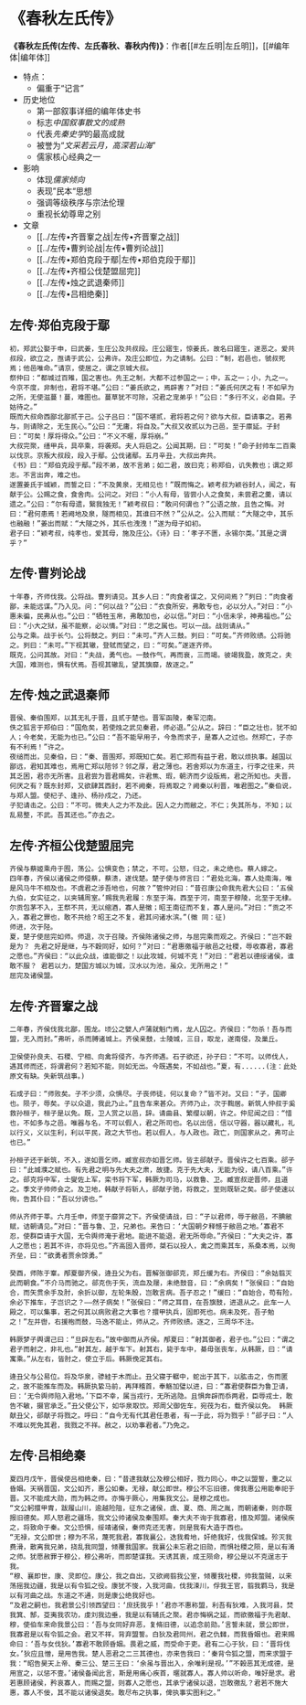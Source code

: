 # 《春秋左氏传》

 **《春秋左氏传(左传、左氏春秋、春秋内传)》**：作者[[#左丘明|左丘明]]，[[#编年体|编年体]]
- 特点：
	- 偏重于“记言”
- 历史地位
	- 第一部叙事详细的编年体史书
	- 标志*中国叙事散文的成熟*
	- 代表*先秦史学*的最高成就
	- 被誉为“*文采若云月，高深若山海*”
	- 儒家核心经典之一
- 影响
	- 体现*儒家倾向*
	- 表现”民本“思想
	- 强调等级秩序与宗法伦理
	- 重视长幼尊卑之别
- 文章
	- [[../左传•齐晋鞌之战|左传•齐晋鞌之战]]
	- [[../左传•曹刿论战|左传•曹刿论战]]
	- [[../左传•郑伯克段于鄢|左传•郑伯克段于鄢]]
	- [[../左传•齐桓公伐楚盟屈完]]
	- [[../左传•烛之武退秦师]]
	- [[../左传•吕相绝秦]]





## 左传·郑伯克段于鄢

	初，郑武公娶于申，曰武姜，生庄公及共叔段。庄公寤生，惊姜氏，故名曰寤生，遂恶之。爱共叔段，欲立之，亟请于武公，公弗许。及庄公即位，为之请制。公曰：“制，岩邑也，虢叔死焉；他邑唯命。”请京，使居之，谓之京城大叔。
	祭仲曰：“都城过百雉，国之害也。先王之制，大都不过参国之一；中，五之一；小，九之一。今京不度，非制也，君将不堪。”公曰：“姜氏欲之，焉辟害？”对曰：“姜氏何厌之有！不如早为之所，无使滋蔓！蔓，难图也。蔓草犹不可除，况君之宠弟乎！”公曰：“多行不义，必自毙。子姑待之。”
	既而大叔命西鄙北鄙贰于己。公子吕曰：“国不堪贰，君将若之何？欲与大叔，臣请事之。若弗与，则请除之，无生民心。”公曰：“无庸，将自及。”大叔又收贰以为己邑，至于廪延。子封曰：“可矣！厚将得众。”公曰：“不义不暱，厚将崩。”
	大叔完聚，缮甲兵，具卒乘，将袭郑。夫人将启之。公闻其期，曰：“可矣！”命子封帅车二百乘以伐京。京叛大叔段，段入于鄢。公伐诸鄢。五月辛丑，大叔出奔共。
	《书》曰：“郑伯克段于鄢。”段不弟，故不言弟；如二君，故曰克；称郑伯，讥失教也；谓之郑志。不言出奔，难之也。
	遂置姜氏于城颖，而誓之曰：“不及黄泉，无相见也！”既而悔之。颖考叔为颖谷封人，闻之，有献于公。公赐之食，食舍肉。公问之。对曰：“小人有母，皆尝小人之食矣，未尝君之羹，请以遗之。”公曰：“尔有母遗，繄我独无！”颖考叔曰：“敢问何谓也？”公语之故，且告之悔。对曰：“君何患焉！若阙地及泉，隧而相见，其谁曰不然？”公从之。公入而赋：“大隧之中，其乐也融融！”姜出而赋：“大隧之外，其乐也洩洩！”遂为母子如初。
	君子曰：“颖考叔，纯孝也，爱其母，施及庄公。《诗》曰：‘孝子不匮，永锡尔类。’其是之谓乎？”

## 左传·曹刿论战

	十年春，齐师伐我。公将战。曹刿请见。其乡人曰：“肉食者谋之，又何间焉？”刿曰：“肉食者鄙，未能远谋。”乃入见。问：“何以战？”公曰：“衣食所安，弗敢专也，必以分人。”对曰：“小惠未徧，民弗从也。”公曰：“牺牲玉帛，弗敢加也，必以信。”对曰：“小信未孚，神弗福也。”公曰：“小大之狱，虽不能察，必以情。”对曰：“忠之属也。可以一战。战则请从。”
	公与之乘。战于长勺。公将鼓之。刿曰：“未可。”齐人三鼓。刿曰：“可矣。”齐师败绩。公将驰之。刿曰：“未可。”下视其辙，登轼而望之，曰：“可矣。”遂逐齐师。
	既克，公问其故。对曰：“夫战，勇气也。一鼓作气，再而衰，三而竭。彼竭我盈，故克之，夫大国，难测也，惧有伏焉。吾视其辙乱，望其旗靡，故逐之。”

## 左传·烛之武退秦师

	晋侯、秦伯围郑，以其无礼于晋，且贰于楚也。晋军函陵，秦军氾南。
	佚之狐言于郑伯曰：“国危矣，若使烛之武见秦君，师必退。”公从之。辞曰：“臣之壮也，犹不如人；今老矣，无能为也已。”公曰：“吾不能早用子，今急而求子，是寡人之过也。然郑亡，子亦有不利焉！”许之。
	夜缒而出，见秦伯，曰：“秦、晋围郑，郑既知亡矣。若亡郑而有益于君，敢以烦执事。越国以鄙远，君知其难也，焉用亡郑以陪邻？邻之厚，君之薄也。若舍郑以为东道主，行李之往来，共其乏困，君亦无所害。且君尝为晋君赐矣，许君焦、瑕，朝济而夕设版焉，君之所知也。夫晋，何厌之有？既东封郑，又欲肆其西封，若不阙秦，将焉取之？阙秦以利晋，唯君图之。”秦伯说，与郑人盟。使杞子、逢孙、杨孙戍之，乃还。
	子犯请击之。公曰：“不可。微夫人之力不及此。因人之力而敝之，不仁；失其所与，不知；以乱易整，不武。吾其还也。”亦去之。

## 左传·齐桓公伐楚盟屈完

	齐侯与蔡姬乘舟于囿，荡公。公惧变色；禁之，不可。公怒，归之，未之绝也。蔡人嫁之。
	四年春，齐侯以诸侯之师侵蔡，蔡溃，遂伐楚。楚子使与师言曰：“君处北海，寡人处南海，唯是风马牛不相及也。不虞君之涉吾地也，何故？”管仲对曰：“昔召康公命我先君大公曰：‘五侯九伯，女实征之，以夹辅周室。’赐我先君履：东至于海，西至于河，南至于穆陵，北至于无棣。尔贡包茅不入，王祭不共，无以缩酒，寡人是徵；昭王南征而不复，寡人是问。”对曰：“贡之不入，寡君之罪也，敢不共给？昭王之不复，君其问诸水滨。”(徵 同：征)
	师进，次于陉。
	夏，楚子使屈完如师。师退，次于召陵。齐侯陈诸侯之师，与屈完乘而观之。齐侯曰：“岂不穀是为？ 先君之好是继，与不穀同好，如何？”对曰：“君惠徼福于敝邑之社稷，辱收寡君，寡君之愿也。”齐侯曰：“以此众战，谁能御之！以此攻城，何城不克！”对曰：“君若以德绥诸侯，谁敢不服？ 君若以力，楚国方城以为城，汉水以为池，虽众，无所用之！”
	屈完及诸侯盟。
## 左传·齐晋鞌之战

	二年春，齐侯伐我北鄙，围龙。顷公之嬖人卢蒲就魁门焉，龙人囚之。齐侯曰：“勿杀！吾与而盟，无入而封。”弗听，杀而膊诸城上。齐侯亲鼓，士陵城，三日，取龙，遂南侵，及巢丘。
	
	卫侯使孙良夫、石稷、宁相、向禽将侵齐，与齐师遇。石子欲还，孙子曰：“不可。以师伐人，遇其师而还，将谓君何？若知不能，则如无出。今既遇矣，不如战也。”夏，有......(注：此处原文有缺。失新筑战事。)
	
	石成子曰：“师败矣。子不少须，众惧尽。子丧师徒，何以复命？”皆不对。又曰：“子，国卿也。陨子，辱矣。子以众退，我此乃止。”且告车来甚众。齐师乃止，次于鞫居。新筑人仲叔于奚救孙桓子，桓子是以免。既，卫人赏之以邑，辞。请曲县、繁缨以朝，许之。仲尼闻之曰：“惜也，不如多与之邑。唯器与名，不可以假人，君之所司也。名以出信，信以守器，器以藏礼，礼以行义，义以生利，利以平民，政之大节也。若以假人，与人政也。政亡，则国家从之，弗可止也已。”
	
	孙桓子还于新筑，不入，遂如晋乞师。臧宣叔亦如晋乞师。皆主郤献子。晋侯许之七百乘。郤子曰：“此城濮之赋也。有先君之明与先大夫之肃，故捷。克于先大夫，无能为役，请八百乘。”许之。郤克将中军，士燮佐上军，栾书将下军，韩厥为司马，以救鲁、卫。臧宣叔逆晋师，且道之。季文子帅师会之。及卫地，韩献子将斩人，郤献子驰，将救之，至则既斩之矣。郤子使速以徇，告其仆曰：“吾以分谤也。”
	
	师从齐师于莘。六月壬申，师至于靡笄之下。齐侯使请战，曰：“子以君师，辱于敝邑，不腆敝赋，诘朝请见。”对曰：“晋与鲁、卫，兄弟也。来告曰：‘大国朝夕释憾于敝邑之地。’寡君不忍，使群臣请于大国，无令舆师淹于君地。能进不能退，君无所辱命。”齐侯曰：“大夫之许，寡人之愿也；若其不许，亦将见也。”齐高固入晋师，桀石以投人，禽之而乘其车，系桑本焉，以徇齐垒，曰：“欲勇者贾余馀勇。”
	
	癸酉，师陈于鞌。邴夏御齐侯，逄丑父为右。晋解张御郤克，郑丘缓为右。齐侯曰：“余姑翦灭此而朝食。”不介马而驰之。郤克伤于矢，流血及屦，未绝鼓音，曰：“余病矣！”张侯曰：“自始合，而矢贯余手及肘，余折以御，左轮朱殷，岂敢言病。吾子忍之！”缓曰：“自始合，苟有险，余必下推车，子岂识之？——然子病矣！”张侯曰：“师之耳目，在吾旗鼓，进退从之。此车一人殿之，可以集事，若之何其以病败君之大事也？擐甲执兵，固即死也。病未及死，吾子勉之！”左并辔，右援枹而鼓，马逸不能止，师从之。齐师败绩。逐之，三周华不注。
	
	韩厥梦子舆谓己曰：“旦辟左右。”故中御而从齐侯。邴夏曰：“射其御者，君子也。”公曰：“谓之君子而射之，非礼也。”射其左，越于车下。射其右，毙于车中，綦毋张丧车，从韩厥，曰：“请寓乘。”从左右，皆肘之，使立于后。韩厥俛定其右。
	
	逄丑父与公易位。将及华泉，骖絓于木而止。丑父寝于轏中，蛇出于其下，以肱击之，伤而匿之，故不能推车而及。韩厥执絷马前，再拜稽首，奉觞加璧以进，曰：“寡君使群臣为鲁卫请，曰：‘无令舆师陷入君地。’下臣不幸，属当戎行，无所逃隐。且惧奔辟而忝两君，臣辱戎士，敢告不敏，摄官承乏。”丑父使公下，如华泉取饮。郑周父御佐车，宛茷为右，载齐侯以免。 韩厥献丑父，郤献子将戮之。呼曰：“自今无有代其君任患者，有一于此，将为戮乎！”郤子曰：“人不难以死免其君，我戮之不祥。赦之，以劝事君者。”乃免之。

## 左传·吕相绝秦

	夏四月戊午，晋侯使吕相绝秦，曰：“昔逮我献公及穆公相好，戮力同心，申之以盟誓，重之以昏姻。天祸晋国，文公如齐，惠公如秦。无禄，献公即世。穆公不忘旧德，俾我惠公用能奉祀于晋。又不能成大勋，而为韩之师。亦悔于厥心，用集我文公。是穆之成也。
	“文公躬擐甲胄，跋履山川，逾越险阻，征东之诸侯，虞、夏、商、周之胤，而朝诸秦，则亦既报旧德矣。郑人怒君之疆场，我文公帅诸侯及秦围郑。秦大夫不询于我寡君，擅及郑盟。诸侯疾之，将致命于秦。文公恐惧，绥靖诸侯，秦师克还无害，则是我有大造于西也。
	“无禄，文公即世；穆为不吊，蔑死我君，寡我襄公，迭我肴地，奸绝我好，伐我保城。殄灭我费滑，散离我兄弟，挠乱我同盟，倾覆我国家。我襄公未忘君之旧勋，而惧社稷之陨，是以有淆之师。犹愿赦罪于穆公，穆公弗听，而即楚谋我。天诱其衷，成王陨命，穆公是以不克逞志于我。
	“穆、襄即世，康、灵即位。康公，我之自出，又欲阙翦我公室，倾覆我社稷，帅我蝥贼，以来荡摇我边疆，我是以有令狐之役。康犹不悛，入我河曲，伐我涑川，俘我王官，翦我羁马，我是以有河曲之战。东道之不通，则是康公绝我好也。
	“及君之嗣也，我君景公引领西望曰：‘庶抚我乎！’君亦不惠称盟，利吾有狄难，入我河县，焚我箕、郜，芟夷我农功，虔刘我边垂，我是以有辅氏之聚。君亦悔祸之延，而欲徼福于先君献、穆，使伯车来命我景公曰：‘吾与女同好弃恶，复脩旧德，以追念前勋。’言誓未就，景公即世，我寡君是以有令狐之会。君又不祥，背弃盟誓。白狄及君同州，君之仇雠，而我昏姻也。君来赐命曰：‘吾与女伐狄。’寡君不敢顾昏姻。畏君之威，而受命于吏。君有二心于狄，曰：‘晋将伐女。’狄应且憎，是用告我。楚人恶君之二三其德也，亦来告我曰：‘秦背令狐之盟，而来求盟于我：“昭告昊天上帝、秦三公、楚三王曰：‘余虽与晋出入，余唯利是视。’”不榖恶其无成德，是用宣之，以惩不壹。’诸侯备闻此言，斯是用痛心疾首，暱就寡人。寡人帅以听命，唯好是求。君若惠顾诸侯，矜哀寡人，而赐之盟，则寡人之愿也，其承宁诸侯以退，岂敢徼乱？君若不施大惠，寡人不佞，其不能以诸侯退矣。敢尽布之执事，俾执事实图利之。”
